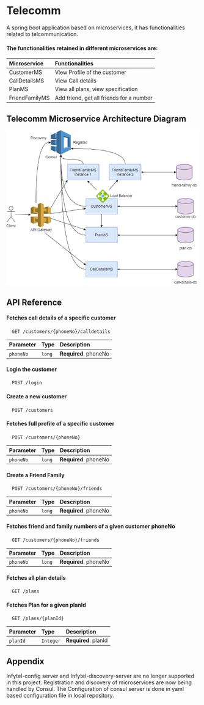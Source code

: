 # Telecomm

A spring boot application based on microservices, it has functionalities related to telcommunication.

#### The functionalities retained in different microservices are:


| Microservice | Functionalities             |
| :----------- | :-------------------------- |
| CustomerMS | View Profile of the customer |
| CallDetailsMS | View Call details |
| PlanMS | View all plans, view specification |
| FriendFamilyMS | Add friend, get all friends for a number |

## Telecomm Microservice Architecture Diagram

![App Screenshot](https://github.com/MirAbbasAli/Telecomm/blob/master/telecomm-design-lb.png)

## API Reference

#### Fetches call details of a specific customer

```http
  GET /customers/{phoneNo}/calldetails
```

| Parameter | Type     | Description                |
| :-------- | :------- | :------------------------- |
| `phoneNo` | `long` | **Required**. phoneNo |

#### Login the customer

```http
  POST /login
```


#### Create a new customer

```http
  POST /customers
```

#### Fetches full profile of a specific customer

```http
  POST /customers/{phoneNo}
```

| Parameter | Type     | Description                |
| :-------- | :------- | :------------------------- |
| `phoneNo` | `long` | **Required**. phoneNo |

#### Create a Friend Family

```http
  POST /customers/{phoneNo}/friends
```

| Parameter | Type     | Description                |
| :-------- | :------- | :------------------------- |
| `phoneNo` | `long` | **Required**. phoneNo |

#### Fetches friend and family numbers of a given customer phoneNo

```http
  GET /customers/{phoneNo}/friends
```

| Parameter | Type     | Description                |
| :-------- | :------- | :------------------------- |
| `phoneNo` | `long` | **Required**. phoneNo |

#### Fetches all plan details

```http
  GET /plans
```
#### Fetches Plan for a given planId

```http
  GET /plans/{planId}
```

| Parameter | Type     | Description                |
| :-------- | :------- | :------------------------- |
| `planId` | `Integer` | **Required**. planId |


## Appendix
Infytel-config server and Infytel-discovery-server are no longer supported in this project. Registration and discovery of microservices are now being handled by Consul. The Configuration of consul server is done in yaml based configuration file in local repository.

